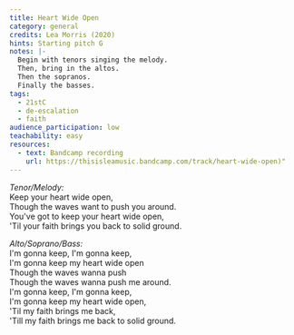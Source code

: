 ```yaml
---
title: Heart Wide Open
category: general
credits: Lea Morris (2020)
hints: Starting pitch G
notes: |-
  Begin with tenors singing the melody.
  Then, bring in the altos. 
  Then the sopranos. 
  Finally the basses.
tags:
  - 21stC
  - de-escalation
  - faith
audience_participation: low
teachability: easy
resources:
  - text: Bandcamp recording
    url: https://thisisleamusic.bandcamp.com/track/heart-wide-open)"
---
```


*Tenor/Melody:*\
Keep your heart wide open,\
Though the waves want to push you around.\
You've got to keep your heart wide open,\
'Til your faith brings you back to solid ground.

*Alto/Soprano/Bass:*\
I'm gonna keep, I'm gonna keep,\
I'm gonna keep my heart wide open\
Though the waves wanna push\
Though the waves wanna push me around.\
I'm gonna keep, I'm gonna keep,\
I'm gonna keep my heart wide open,\
'Til my faith brings me back,\
'Till my faith brings me back to solid ground.
